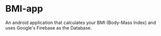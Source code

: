 # BMI-app
An android application that calculates your BMI (Body-Mass Index) and uses Google's Firebase as the Database.

